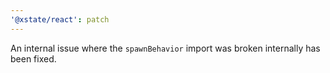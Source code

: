 ```yaml
---
'@xstate/react': patch
---
```


An internal issue where the `spawnBehavior` import was broken internally has been fixed.
